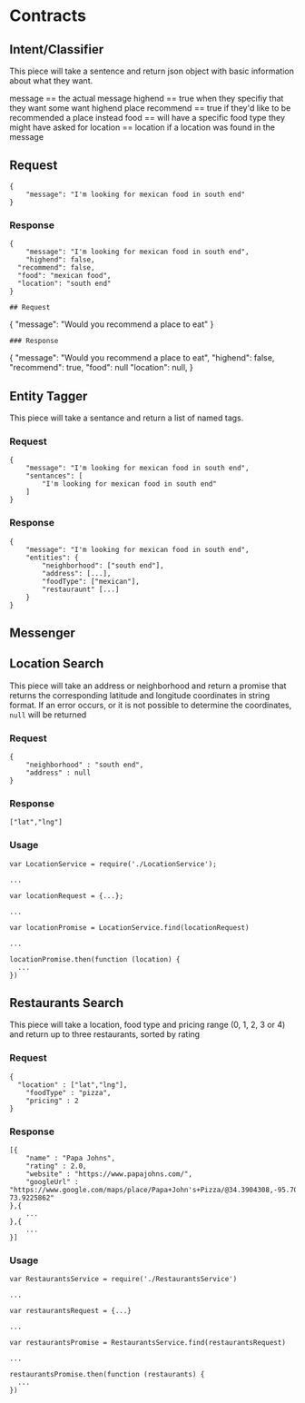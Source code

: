 # Contracts

## Intent/Classifier
This piece will take a sentence and return json object with basic information 
about what they want. 

message == the actual message
highend == true when they specifiy that they want some want highend place
recommend == true if they'd like to be recommended a place instead
food == will have a specific food type they might have asked for
location == location if a location was found in the message 

## Request
```
{
	"message": "I'm looking for mexican food in south end"
}
```
### Response
```
{
	"message": "I'm looking for mexican food in south end",
	"highend": false,
  "recommend": false,
  "food": "mexican food",
  "location": "south end"
}

## Request
```
{
	"message": "Would you recommend a place to eat"
}
```
### Response
```
{
	"message": "Would you recommend a place to eat",
	"highend": false,
  "recommend": true,
  "food": null
  "location": null,
}

## Entity Tagger

This piece will take a sentance and return a list of named tags.

### Request
```
{
	"message": "I'm looking for mexican food in south end",
	"sentances": [
		"I'm looking for mexican food in south end"
	]
}
```

### Response
```
{
	"message": "I'm looking for mexican food in south end",
	"entities": {
		"neighborhood": ["south end"],
		"address": [...],
		"foodType": ["mexican"],
		"restauraunt" [...]
	}
}
```


## Messenger

## Location Search

This piece will take an address or neighborhood and return a promise that returns the corresponding latitude and longitude coordinates in string format.
If an error occurs, or it is not possible to determine the coordinates, `null` will be returned

### Request
```
{
	"neighborhood" : "south end",
	"address" : null
}
```

### Response
```
["lat","lng"]
```

### Usage

```
var LocationService = require('./LocationService');

...

var locationRequest = {...};

...

var locationPromise = LocationService.find(locationRequest)

...

locationPromise.then(function (location) {
  ...
})
```

## Restaurants Search

This piece will take a location, food type and pricing range (0, 1, 2, 3 or 4) and return up to three restaurants, sorted by rating

### Request
```
{
  "location" : ["lat","lng"],
	"foodType" : "pizza",
	"pricing" : 2
}
```

### Response
```
[{
	"name" : "Papa Johns",
	"rating" : 2.0,
	"website" : "https://www.papajohns.com/",
	"googleUrl" : "https://www.google.com/maps/place/Papa+John's+Pizza/@34.3904308,-95.7067308,4z/data=!4m8!1m2!2m1!1spapa+johns!3m4!1s0x89c25c885de75af9:0xde14a07dc3c1a18c!8m2!3d40.6651176!4d-73.9225862"
},{
	...
},{
	...
}]
```

### Usage

```
var RestaurantsService = require('./RestaurantsService')

...

var restaurantsRequest = {...}

...

var restaurantsPromise = RestaurantsService.find(restaurantsRequest)

...

restaurantsPromise.then(function (restaurants) {
  ...
})
```
